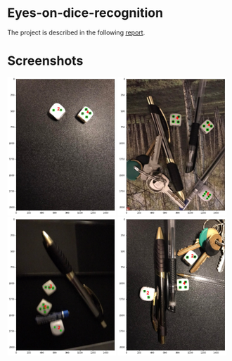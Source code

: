 # Eyes-on-dice-recognition
The project is described in the following [report](Eyelets_recognition/Sprawozdanie-KCK.pdf).
# Screenshots
<img src="screenshots/1.png" width="49%"> <img src="screenshots/2.png" width="49%">
<img src="screenshots/3.png" width="49%"> <img src="screenshots/4.png" width="49%">

